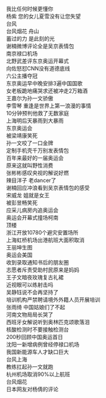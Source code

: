 我比任何时候更懂你  
杨紫 您的女儿夏雪没有让您失望  
台风  
台风烟花 舟山  
蓄过的力 是此刻的光  
谢楠微博评论全是吴京表情包  
南京禄口机场  
北野武差评东京奥运开幕式  
向佐怒怼CNN没有道德底线  
六公主播夺冠  
东京奥运早中晚安排3遍中国国歌  
女老板跪地痛哭求还被冲走2万箱酒  
王嘉尔为孙一文骄傲  
李雪琴 重逢是世界上第一浪漫的事情  
10分钟预判他救了无数家庭  
上海明后天暴雨到大暴雨  
东京奥运会  
被梁靖康笑死  
孙一文咬了一口金牌  
定制手机壳千万别发表情包  
百年来最好的一届奥运会  
原来这就叫野性消费  
张彬彬感叹央视的解说好燃  
辣目洋子 老dancer了  
谢楠回应冲浪看到吴京表情包的感受  
宋威龙 姐就是女王  
被彭昱畅笑死  
应采儿病房内追奥运会  
奥运会开幕式撞场柯南  
顶楼  
浙江开放10780个避灾安置场所  
上海虹桥机场出港航班大面积取消  
王丽坤生图  
奥运会美国  
收到录取通知书后的朋友圈  
志愿者斥责受助村民原来是妈妈  
王子文暗夜玫瑰复古礼裙  
近视眼可以练射击吗  
吴静钰说不会再坚持了  
培训机构严禁聘请境外外籍人员开展培训  
张雨绮 中国姑娘们了不起  
河南文物局局长哭了  
西班牙女解说听到奥林匹克颂歌落泪  
核酸检测时不要接触检测台  
200秒回顾中国奥运首日  
沈阳一新增病例曾经停禄口机场  
我国新能源车人才缺口巨大  
台风上海  
教练扛起孙一文就跑  
杭州机场取消90%以上航班  
台风烟花  
日本网友对杨倩的评论  
